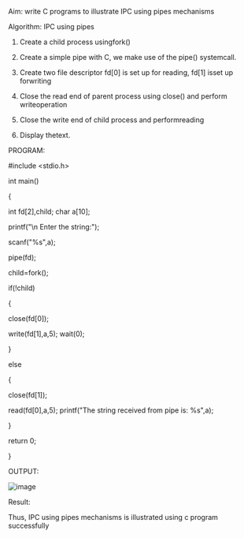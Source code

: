 Aim: write C programs to illustrate IPC using pipes mechanisms

Algorithm:  IPC using pipes

1. Create a child process usingfork()

2. Create a simple pipe with C, we make use of the pipe() systemcall.

3. Create two file descriptor fd[0] is set up for reading, fd[1] isset up forwriting

4. Close the read end of parent process using close() and perform writeoperation


5. Close the write end of child process and performreading

6. Display thetext.

PROGRAM:

#include <stdio.h>

int main()

{

int fd[2],child; char a[10];

printf("\n Enter the string:");

scanf("%s",a);

pipe(fd);

child=fork();

if(!child)

{

close(fd[0]);

write(fd[1],a,5); wait(0);

}

else

{

close(fd[1]);

read(fd[0],a,5);
printf("The string received from pipe is: %s",a);

}

return 0;

}

OUTPUT:

![image](https://github.com/JEGADEESH07/OS-EX.6-IMPLEMENTATION-OF-INTER-PROCESS-COMMUNICATION-USING-PIPE/assets/113497131/e75abaae-b297-4f61-8bc4-7a21a0cf46e2)


Result: 

Thus, IPC using pipes mechanisms is illustrated using c program successfully
